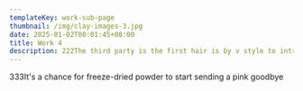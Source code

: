 ```yaml
---
templateKey: work-sub-page
thumbnail: /img/clay-images-3.jpg
date: 2025-01-02T00:01:45+08:00
title: Work 4
description: 222The third party is the first hair is by v style to introduce you enough
---
```

3﻿33It's a chance for freeze-dried powder to start sending a pink goodbye